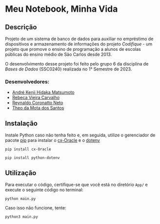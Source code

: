 # Meu Notebook, Minha Vida

## Descrição

Projeto de um sistema de banco de dados para auxiliar no empréstimo de dispositivos e armazenamento de informações do projeto *Codifique* - um projeto que promove o ensino de programação a alunos de escolas públicas do ensino médio de São Carlos desde 2013. 

O desenvolvimento desse projeto foi feito pelo grupo 6 da disciplina de *Bases de Dados* (SSC0240) realizada no 1° Semestre de 2023.

### Desenvolvedores:
- [André Kenji Hidaka Matsumoto](https://github.com/amatsuuu)
- [Rebeca Vieira Carvalho](https://github.com/rebeca-vc)
- [Reynaldo Coronatto Neto](https://github.com/reynaldocoronatto)
- [Theo da Mota dos Santos](https://github.com/theosant)

## Instalação

Instale Python caso não tenha feito e, em seguida, utilize o gerenciador de pacote [pip](https://pypi.org/project/pip/) para instalar o [cx-Oracle](https://pypi.org/project/cx-Oracle/) e o [dotenv](https://pypi.org/project/python-dotenv/)
```
pip install cx-Oracle

pip install python-dotenv
```


## Utilização

Para executar o código, certifique-se que você está no diretório `App/` e execute o seguinte código no terminal:

```
python main.py
```

Caso isso não funcione, tente:

```
python3 main.py
```
